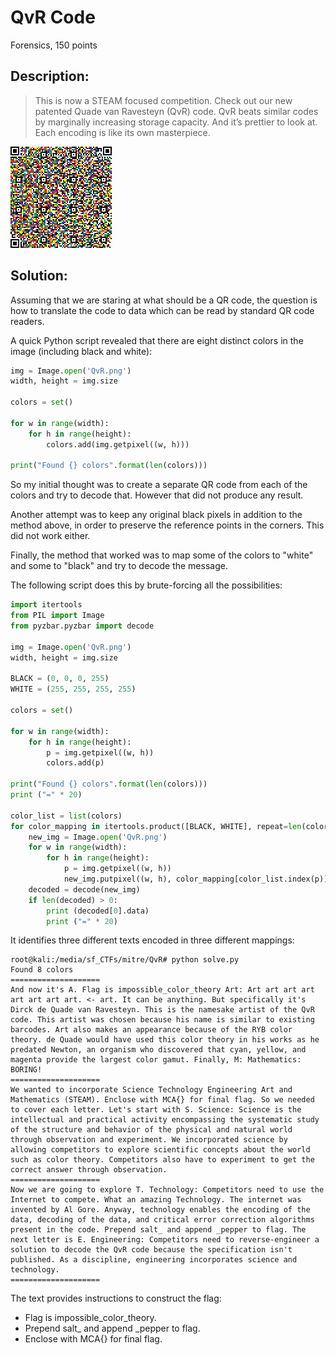 # QvR Code
Forensics, 150 points

## Description:

> This is now a STEAM focused competition. Check out our new patented Quade van Ravesteyn (QvR) code. QvR beats similar codes by marginally increasing storage capacity. And it’s prettier to look at. Each encoding is like its own masterpiece.

![](images/QvR.png)

## Solution:

Assuming that we are staring at what should be a QR code, the question is how to translate the code to data which can be read by standard QR code readers.

A quick Python script revealed that there are eight distinct colors in the image (including black and white):

```python
img = Image.open('QvR.png')
width, height = img.size

colors = set()

for w in range(width):
    for h in range(height):
        colors.add(img.getpixel((w, h)))

print("Found {} colors".format(len(colors)))
```

So my initial thought was to create a separate QR code from each of the colors and try to decode that. However that did not produce any result.

Another attempt was to keep any original black pixels in addition to the method above, in order to preserve the reference points in the corners. This did not work either.

Finally, the method that worked was to map some of the colors to "white" and some to "black" and try to decode the message.

The following script does this by brute-forcing all the possibilities:

```python
import itertools
from PIL import Image
from pyzbar.pyzbar import decode

img = Image.open('QvR.png')
width, height = img.size

BLACK = (0, 0, 0, 255)
WHITE = (255, 255, 255, 255)

colors = set()

for w in range(width):
    for h in range(height):
        p = img.getpixel((w, h))
        colors.add(p)

print("Found {} colors".format(len(colors)))
print ("=" * 20)

color_list = list(colors)
for color_mapping in itertools.product([BLACK, WHITE], repeat=len(color_list)):
    new_img = Image.open('QvR.png')
    for w in range(width):
        for h in range(height):
            p = img.getpixel((w, h))
            new_img.putpixel((w, h), color_mapping[color_list.index(p)])
    decoded = decode(new_img)
    if len(decoded) > 0:
        print (decoded[0].data)
        print ("=" * 20)
```

It identifies three different texts encoded in three different mappings:

```console
root@kali:/media/sf_CTFs/mitre/QvR# python solve.py
Found 8 colors
====================
And now it's A. Flag is impossible_color_theory Art: Art art art art art art art art. <- art. It can be anything. But specifically it's Dirck de Quade van Ravesteyn. This is the namesake artist of the QvR code. This artist was chosen because his name is similar to existing barcodes. Art also makes an appearance because of the RYB color theory. de Quade would have used this color theory in his works as he predated Newton, an organism who discovered that cyan, yellow, and magenta provide the largest color gamut. Finally, M: Mathematics: BORING!
====================
We wanted to incorporate Science Technology Engineering Art and Mathematics (STEAM). Enclose with MCA{} for final flag. So we needed to cover each letter. Let's start with S. Science: Science is the intellectual and practical activity encompassing the systematic study of the structure and behavior of the physical and natural world through observation and experiment. We incorporated science by allowing competitors to explore scientific concepts about the world such as color theory. Competitors also have to experiment to get the correct answer through observation.
====================
Now we are going to explore T. Technology: Competitors need to use the Internet to compete. What an amazing Technology. The internet was invented by Al Gore. Anyway, technology enables the encoding of the data, decoding of the data, and critical error correction algorithms present in the code. Prepend salt_ and append _pepper to flag. The next letter is E. Engineering: Competitors need to reverse-engineer a solution to decode the QvR code because the specification isn't published. As a discipline, engineering incorporates science and technology.
====================
```

The text provides instructions to construct the flag:
* Flag is impossible_color_theory.
* Prepend salt_ and append _pepper to flag.
* Enclose with MCA{} for final flag.
